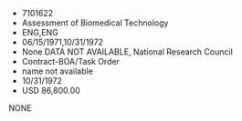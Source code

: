 * 7101622
* Assessment of Biomedical Technology
* ENG,ENG
* 06/15/1971,10/31/1972
* None   DATA NOT AVAILABLE, National Research Council
* Contract-BOA/Task Order
*   name not available
* 10/31/1972
* USD 86,800.00

NONE